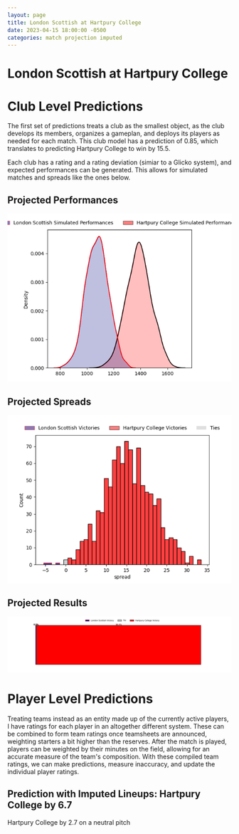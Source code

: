 ```yaml
---  
layout: page  
title: London Scottish at Hartpury College  
date: 2023-04-15 18:00:00 -0500  
categories: match projection imputed  
---
```

# London Scottish at Hartpury College

# Club Level Predictions


The first set of predictions treats a club as the smallest object, as the club develops its members, organizes a gameplan, and deploys its players as needed for each match. This club model has a prediction of 0.85, which translates to predicting Hartpury College to win by 15.5.

Each club has a rating and a rating deviation (simiar to a Glicko system), and expected performances can be generated. This allows for simulated matches and spreads like the ones below.
## Projected Performances


![Projected Performances](plots/performances_2023-04-15-HartpuryCollege-LondonScottish.png)
## Projected Spreads


![Projected Spreads](plots/spreads_2023-04-15-HartpuryCollege-LondonScottish.png)
## Projected Results


![Projected Results](plots/resultbar_2023-04-15-HartpuryCollege-LondonScottish.png)
# Player Level Predictions


Treating teams instead as an entity made up of the currently active players, I have ratings for each player in an altogether different system. These can be combined to form team ratings once teamsheets are announced, weighting starters a bit higher than the reserves. After the match is played, players can be weighted by their minutes on the field, allowing for an accurate measure of the team's composition. With these compiled team ratings, we can make predictions, measure inaccuracy, and update the individual player ratings.
## Prediction with Imputed Lineups: Hartpury College by 6.7


Hartpury College by 2.7 on a neutral pitch

